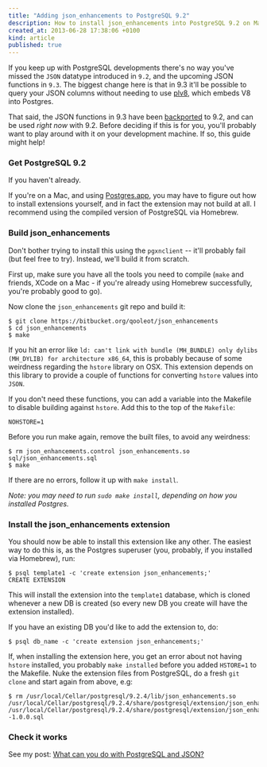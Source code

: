 ```yaml
---
title: "Adding json_enhancements to PostgreSQL 9.2"
description: How to install json_enhancements into PostgreSQL 9.2 on Mac OSX and others
created_at: 2013-06-28 17:38:06 +0100
kind: article
published: true
---
```


If you keep up with PostgreSQL developments there's no way you've missed the `JSON` datatype introduced in `9.2`, and the upcoming JSON functions in `9.3`. The biggest change here is that in 9.3 it'll be possible to query your JSON columns without needing to use [plv8](https://code.google.com/p/plv8js/wiki/PLV8), which embeds V8 into Postgres.

That said, the JSON functions in 9.3 have been [backported](http://www.pgxn.org/dist/json_enhancements/doc/json_enhancements.html) to 9.2, and can be used *right now* with 9.2. Before deciding if this is for you, you'll probably want to play around with it on your development machine. If so, this guide might help!

<!-- more -->

### Get PostgreSQL 9.2

If you haven't already.

If you're on a Mac, and using [Postgres.app](http://postgresapp.com/), you may have to figure out how to install extensions yourself, and in fact the extension may not build at all. I recommend using the compiled version of PostgreSQL via Homebrew.

### Build json_enhancements

Don't bother trying to install this using the `pgxnclient` -- it'll probably fail (but feel free to try). Instead, we'll build it from scratch.

First up, make sure you have all the tools you need to compile (`make` and friends, XCode on a Mac - if you're already using Homebrew successfully, you're probably good to go). 

Now clone the `json_enhancements` git repo and build it:

    $ git clone https://bitbucket.org/qooleot/json_enhancements
    $ cd json_enhancements
    $ make

If you hit an error like `ld: can't link with bundle (MH_BUNDLE) only dylibs (MH_DYLIB) for architecture x86_64`, this is probably because of some weirdness regarding the `hstore` library on OSX. This extension depends on this library to provide a couple of functions for converting `hstore` values into `JSON`.

If you don't need these functions, you can add a variable into the Makefile to disable building against `hstore`. Add this to the top of the `Makefile`:

    NOHSTORE=1

Before you run make again, remove the built files, to avoid any weirdness:

    $ rm json_enhancements.control json_enhancements.so sql/json_enhancements.sql
    $ make

If there are no errors, follow it up with `make install`.

*Note: you may need to run `sudo make install`, depending on how you installed Postgres.*

### Install the json_enhancements extension

You should now be able to install this extension like any other. The easiest way to do this is, as the Postgres superuser (you, probably, if you installed via Homebrew), run:

    $ psql template1 -c 'create extension json_enhancements;'
    CREATE EXTENSION

This will install the extension into the `template1` database, which is cloned whenever a new DB is created (so every new DB you create will have the extension installed).

If you have an existing DB you'd like to add the extension to, do:

    $ psql db_name -c 'create extension json_enhancements;'

If, when installing the extension here, you get an error about not having `hstore` installed, you probably `make installed` before you added `HSTORE=1` to the Makefile. Nuke the extension files from PostgreSQL, do a fresh `git clone` and start again from above, e.g:

    $ rm /usr/local/Cellar/postgresql/9.2.4/lib/json_enhancements.so /usr/local/Cellar/postgresql/9.2.4/share/postgresql/extension/json_enhancements.control /usr/local/Cellar/postgresql/9.2.4/share/postgresql/extension/json_enhancements--1.0.0.sql

### Check it works

See my post: [What can you do with PostgreSQL and JSON?](/2013/06/what-can-you-do-with-postgresql-and-json)
